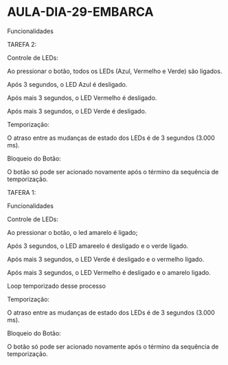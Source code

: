 # AULA-DIA-29-EMBARCA
Funcionalidades

TAREFA 2:

Controle de LEDs:

Ao pressionar o botão, todos os LEDs (Azul, Vermelho e Verde) são ligados.

Após 3 segundos, o LED Azul é desligado.

Após mais 3 segundos, o LED Vermelho é desligado.

Após mais 3 segundos, o LED Verde é desligado.

Temporização:

O atraso entre as mudanças de estado dos LEDs é de 3 segundos (3.000 ms).

Bloqueio do Botão:

O botão só pode ser acionado novamente após o término da sequência de temporização.

TAFERA 1:

Funcionalidades

Controle de LEDs:

Ao pressionar o botão, o led amarelo é ligado;

Após 3 segundos, o LED amareelo é desligado e o verde ligado.

Após mais 3 segundos, o LED Verde é desligado e o vermelho ligado.

Após mais 3 segundos, o LED Vermelho é desligado e o amarelo ligado.

Loop temporizado desse processo

Temporização:

O atraso entre as mudanças de estado dos LEDs é de 3 segundos (3.000 ms).

Bloqueio do Botão:

O botão só pode ser acionado novamente após o término da sequência de temporização.







